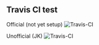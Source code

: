## Travis CI test
Official (not yet setup) ![Travis-CI](https://travis-ci.org/angular/angularjs-batarang.svg)

Unofficial (JK) ![Travis-CI](https://travis-ci.org/jkirkpatrick/angularjs-batarang.svg)
